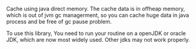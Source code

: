 Cache using java direct memory. The cache data is in offheap memory, which is out of jvm gc managerment, so you can cache huge data in java process and be free of gc pause problem.


To use this library, You need to run your routine on a openJDK or oracle JDK, which are now most widely used. Other jdks may not work properly.
